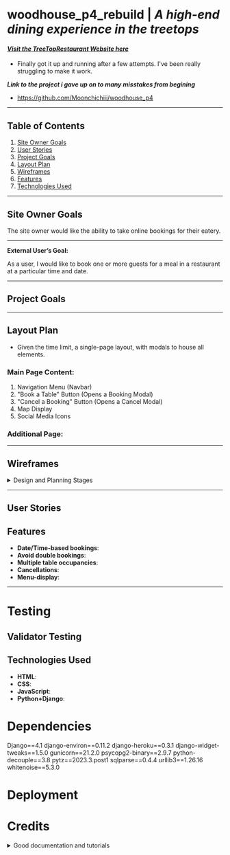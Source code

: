 # woodhouse_p4_rebuild | ***A high-end dining experience in the treetops***
#### [***Visit the TreeTopRestaurant Website here***](https://woodhouse-a901e0e256cb.herokuapp.com/)
- Finally got it up and running after a few attempts. I've been really struggling to make it work.

***Link to the project i gave up on to many misstakes from begining***
- https://github.com/Moonchichiii/woodhouse_p4 

---
## Table of Contents

1. [Site Owner Goals](#site-owner-goals)
2. [User Stories](#user-stories)
3. [Project Goals](#project-goals)
4. [Layout Plan](#layout-plan)
5. [Wireframes](#wireframes)
6. [Features](#features)
7. [Technologies Used](#technologies-used)

---

## Site Owner Goals

The site owner would like the ability to take online bookings for their eatery.

---

**External User’s Goal:**

As a user, I would like to book one or more guests for a meal in a restaurant at a particular time and date.

---

## Project Goals

---

## Layout Plan

- Given the time limit, a single-page layout, with modals to house all elements.

 <p></p>

### Main Page Content:

1. Navigation Menu (Navbar)
2. "Book a Table" Button (Opens a Booking Modal)
3. "Cancel a Booking" Button (Opens a Cancel Modal)
4. Map Display
5. Social Media Icons

### Additional Page:





---

## Wireframes

<details>
<summary>Design and Planning Stages</summary>

- **Wireframe**: Created using Axure RP10 to visualize the structure and layout of the website, understanding the user flow and placement of elements on the website.

![First planning of the layout](readmecontent/images/Planning_wireframe.png)
</details>

---
## User Stories
## Features

- **Date/Time-based bookings**: 
- **Avoid double bookings**: 
- **Multiple table occupancies**: 
- **Cancellations**: 
- **Menu-display**: 

---


# Testing 

## Validator Testing





## Technologies Used

- **HTML**: 
- **CSS**: 
- **JavaScript**: 
- **Python+Django**: 





# Dependencies

Django==4.1
django-environ==0.11.2
django-heroku==0.3.1
django-widget-tweaks==1.5.0
gunicorn==21.2.0
psycopg2-binary==2.9.7
python-decouple==3.8
pytz==2023.3.post1
sqlparse==0.4.4
urllib3==1.26.16
whitenoise==5.3.0


# Deployment 



# Credits

<details>
<summary>Good documentation and tutorials</summary>

- https://simpleisbetterthancomplex.com/article/2017/08/19/how-to-render-django-form-manually.html

- https://overiq.com/django-1-10/django-form-basics/ 

- https://www.youtube.com/watch?v=ynToND_xOAM **How to style the form with bootstrap in django.**

- https://stackoverflow.com/questions/19123715/django-for-loop-to-iterate-form-fields

- https://docs.djangoproject.com/en/4.2/topics/forms/

- https://stackoverflow.com/questions/29716023/add-class-to-form-field-django-modelform

- https://stackoverflow.com/questions/51202769/submit-form-with-event-listener

- https://cbi-analytics.nl/django-google-maps-tutorial-4-creating-a-google-map-maps-javascript-api/

- https://stackoverflow.com/questions/76762773/date-and-number-of-guests-validation-in-booking-application-with-django


</details>
<br>

